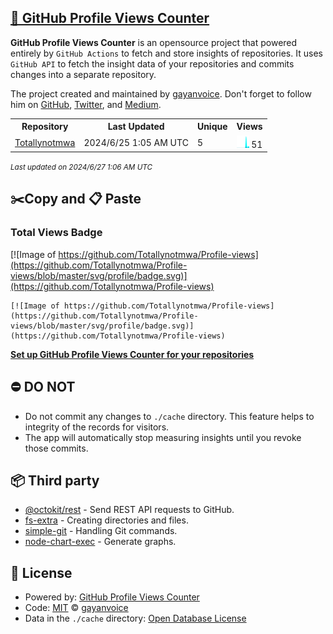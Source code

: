 ## [🚀 GitHub Profile Views Counter](https://github.com/gayanvoice/github-profile-views-counter)
**GitHub Profile Views Counter** is an opensource project that powered entirely by  `GitHub Actions` to fetch and store insights of repositories.
It uses `GitHub API` to fetch the insight data of your repositories and commits changes into a separate repository.

The project created and maintained by [gayanvoice](https://github.com/gayanvoice). Don't forget to follow him on [GitHub](https://github.com/gayanvoice), [Twitter](https://twitter.com/gayanvoice), and [Medium](https://gayanvoice.medium.com/).

<table>
	<tr>
		<th>
			Repository
		</th>
		<th>
			Last Updated
		</th>
		<th>
			Unique
		</th>
		<th>
			Views
		</th>
	</tr>
	<tr>
		<td>
			<a href="https://github.com/Totallynotmwa/Profile-views/tree/master/readme/766914683/year.md">
				Totallynotmwa
			</a>
		</td>
		<td>
			2024/6/25 1:05 AM UTC
		</td>
		<td>
			5
		</td>
		<td>
			<img alt="Response time graph" src="https://github.com/Totallynotmwa/Profile-views/raw/master/graph/766914683/small/year.png" height="20"> 51
		</td>
	</tr>
</table>

<small><i>Last updated on 2024/6/27 1:06 AM UTC</i></small>

## ✂️Copy and 📋 Paste
### Total Views Badge
[![Image of https://github.com/Totallynotmwa/Profile-views](https://github.com/Totallynotmwa/Profile-views/blob/master/svg/profile/badge.svg)](https://github.com/Totallynotmwa/Profile-views)

```readme
[![Image of https://github.com/Totallynotmwa/Profile-views](https://github.com/Totallynotmwa/Profile-views/blob/master/svg/profile/badge.svg)](https://github.com/Totallynotmwa/Profile-views)
```
[**Set up GitHub Profile Views Counter for your repositories**](https://github.com/gayanvoice/github-profile-views-counter)
## ⛔ DO NOT
- Do not commit any changes to `./cache` directory. This feature helps to integrity of the records for visitors.
- The app will automatically stop measuring insights until you revoke those commits.
## 📦 Third party

- [@octokit/rest](https://www.npmjs.com/package/@octokit/rest) - Send REST API requests to GitHub.
- [fs-extra](https://www.npmjs.com/package/fs-extra) - Creating directories and files.
- [simple-git](https://www.npmjs.com/package/simple-git) - Handling Git commands.
- [node-chart-exec](https://www.npmjs.com/package/node-chart-exec) - Generate graphs.
## 📄 License
- Powered by: [GitHub Profile Views Counter](https://github.com/gayanvoice/github-profile-views-counter)
- Code: [MIT](./LICENSE) © [gayanvoice](https://github.com/gayanvoice)
- Data in the `./cache` directory: [Open Database License](https://opendatacommons.org/licenses/odbl/1-0/)